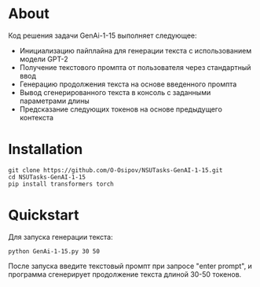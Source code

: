 
# About

Код решения задачи GenAi-1-15 выполняет следующее:
* Инициализацию пайплайна для генерации текста с использованием модели GPT-2
* Получение текстового промпта от пользователя через стандартный ввод
* Генерацию продолжения текста на основе введенного промпта
* Вывод сгенерированного текста в консоль с заданными параметрами длины
* Предсказание следующих токенов на основе предыдущего контекста

# Installation
```
git clone https://github.com/O-Osipov/NSUTasks-GenAI-1-15.git
cd NSUTasks-GenAI-1-15
pip install transformers torch
```

# Quickstart
Для запуска генерации текста:
```
python GenAi-1-15.py 30 50
```
После запуска введите текстовый промпт при запросе "enter prompt", и программа сгенерирует продолжение текста длиной 30-50 токенов.
